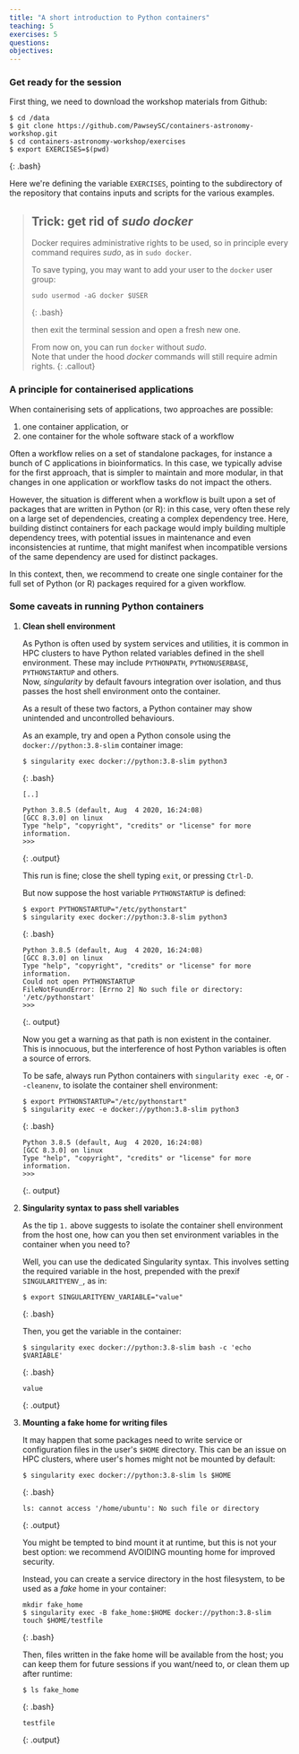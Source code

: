 ```yaml
---
title: "A short introduction to Python containers"
teaching: 5
exercises: 5
questions:
objectives:
---
```



### Get ready for the session

First thing, we need to download the workshop materials from Github:

```
$ cd /data
$ git clone https://github.com/PawseySC/containers-astronomy-workshop.git
$ cd containers-astronomy-workshop/exercises
$ export EXERCISES=$(pwd)
```
{: .bash}

Here we're defining the variable `EXERCISES`, pointing to the subdirectory of the repository that contains inputs and scripts for the various examples.


> ## Trick: get rid of *sudo docker*
> 
> Docker requires administrative rights to be used, so in principle every command requires *sudo*, as in `sudo docker`.  
> 
> To save typing, you may want to add your user to the `docker` user group:
> 
> ```
> sudo usermod -aG docker $USER
> ```
> {: .bash}
> 
> then exit the terminal session and open a fresh new one.  
> 
> From now on, you can run `docker` without *sudo*.  
> Note that under the hood *docker* commands will still require admin rights.
{: .callout}


### A principle for containerised applications

When containerising sets of applications, two approaches are possible:

1. one container application, or
2. one container for the whole software stack of a workflow

Often a workflow relies on a set of standalone packages, for instance a bunch of C applications in bioinformatics.  In this case, we typically advise for the first approach, that is simpler to maintain and more modular, in that changes in one application or workflow tasks do not impact the others.

However, the situation is different when a workflow is built upon a set of packages that are written in Python (or R): in this case, very often these rely on a large set of dependencies, creating a complex dependency tree.  Here, building distinct containers for each package would imply building multiple dependency trees, with potential issues in maintenance and even inconsistencies at runtime, that might manifest when incompatible versions of the same dependency are used for distinct packages.  

In this context, then, we recommend to create one single container for the full set of Python (or R) packages required for a given workflow.


### Some caveats in running Python containers

1. **Clean shell environment**

    As Python is often used by system services and utilities, it is common in HPC clusters to have Python related variables defined in the shell environment.  These may include `PYTHONPATH`, `PYTHONUSERBASE`, `PYTHONSTARTUP` and others.  
    Now, *singularity* by default favours integration over isolation, and thus passes the host shell environment onto the container.  

    As a result of these two factors, a Python container may show unintended and uncontrolled behaviours.

    As an example, try and open a Python console using the `docker://python:3.8-slim` container image:

    ```
    $ singularity exec docker://python:3.8-slim python3
    ```
    {: .bash}

    ```
    [..]

    Python 3.8.5 (default, Aug  4 2020, 16:24:08) 
    [GCC 8.3.0] on linux
    Type "help", "copyright", "credits" or "license" for more information.
    >>> 
    ```
    {: .output}

    This run is fine; close the shell typing `exit`, or pressing `Ctrl-D`.

    But now suppose the host variable `PYTHONSTARTUP` is defined:

    ```
    $ export PYTHONSTARTUP="/etc/pythonstart"
    $ singularity exec docker://python:3.8-slim python3
    ```
    {: .bash}

    ```
    Python 3.8.5 (default, Aug  4 2020, 16:24:08) 
    [GCC 8.3.0] on linux
    Type "help", "copyright", "credits" or "license" for more information.
    Could not open PYTHONSTARTUP
    FileNotFoundError: [Errno 2] No such file or directory: '/etc/pythonstart'
    >>> 
    ```
    {:. output}

    Now you get a warning as that path is non existent in the container.  
    This is innocuous, but the interference of host Python variables is often a source of errors.

    To be safe, always run Python containers with `singularity exec -e`, or `--cleanenv`, to isolate the container shell environment:

    ```
    $ export PYTHONSTARTUP="/etc/pythonstart"
    $ singularity exec -e docker://python:3.8-slim python3
    ```
    {: .bash}

    ```
    Python 3.8.5 (default, Aug  4 2020, 16:24:08) 
    [GCC 8.3.0] on linux
    Type "help", "copyright", "credits" or "license" for more information.
    >>> 
    ```
    {:. output}

2. **Singularity syntax to pass shell variables**

    As the tip `1.` above suggests to isolate the container shell environment from the host one, how can you then set environment variables in the container when you need to?  

    Well, you can use the dedicated Singularity syntax.  This involves setting the required variable in the host, prepended with the prexif `SINGULARITYENV_`, as in:

    ```
    $ export SINGULARITYENV_VARIABLE="value"
    ```
    {: .bash}

    Then, you get the variable in the container:

    ```
    $ singularity exec docker://python:3.8-slim bash -c 'echo $VARIABLE'
    ```
    {: .bash}

    ```
    value
    ```
    {: .output}

3. **Mounting a fake home for writing files**

    It may happen that some packages need to write service or configuration files in the user's `$HOME` directory.  This can be an issue on HPC clusters, where user's homes might not be mounted by default:  

    ```
    $ singularity exec docker://python:3.8-slim ls $HOME
    ```
    {: .bash}

    ```
    ls: cannot access '/home/ubuntu': No such file or directory
    ```
    {: .output}

    You might be tempted to bind mount it at runtime, but this is not your best option: we recommend AVOIDING mounting home for improved security.

    Instead, you can create a service directory in the host filesystem, to be used as a *fake* home in your container:

    ```
    mkdir fake_home
    $ singularity exec -B fake_home:$HOME docker://python:3.8-slim touch $HOME/testfile
    ```
    {: .bash}

    Then, files written in the fake home will be available from the host; you can keep them for future sessions if you want/need to, or clean them up after runtime:

    ```
    $ ls fake_home
    ```
    {: .bash}

    ```
    testfile
    ```
    {: .output}
